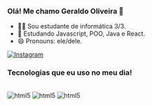 ### Olá! Me chamo Geraldo Oliveira 👋

- 👨‍💻 Sou estudante de informática 3/3.
- 🌱 Estudando Javascript,  POO, Java e React.
- 😄 Pronouns: ele/dele.

[![Instagram](https://img.shields.io/badge/Instagram-E4405F?style=for-the-badge&logo=instagram&logoColor=white)](https://instagram.com/geraldoolipinho)

### Tecnologias que eu uso no meu dia!

<div style="display: inline_block"><br/>
    <img aling="center" alt="html5" src="https://img.shields.io/badge/HTML-239120?style=for-the-badge&logo=html5&logoColor=white" />
    <img aling="center" alt="html5" src="https://img.shields.io/badge/Java-ED8B00?style=for-the-badge&logo=java&logoColor=white" />
    <img aling="center" alt="html5" src="https://img.shields.io/badge/JavaScript-F7DF1E?style=for-the-badge&logo=javascript&logoColor=black" />

</div>
